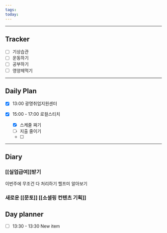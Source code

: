 ```yaml
---
tags: 
today:
---
```

---
## Tracker

- [ ] 기상습관
- [ ] 운동하기
- [ ] 공부하기
- [ ] 영양제먹기

---
## Daily Plan

- [x] 13:00 광명취업지원센터

- [x] 15:00 - 17:00 로컬스티치
	
	- [x] 스케줄 짜기
	- [ ] 지출 줄이기
	- [ ] 

---
## Diary

### [[실업급여]]받기

이번주에 무조건 다 처리하기
헬프미 알아보기


### 새로운 [[문토]] [[소셜링 컨텐츠 기획]] 


## Day planner

- [ ] 13:30 - 13:30 New item